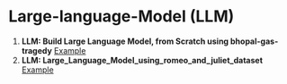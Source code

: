 # Large-language-Model (LLM)

1. **LLM: Build Large Language Model, from Scratch using bhopal-gas-tragedy** [Example](https://github.com/pythonuzgit/Large-language-Model/blob/main/Build_Large_Language_Model%2C_from_Scratch.ipynb)
2. **LLM: Large_Language_Model_using_romeo_and_juliet_dataset** [Example](https://github.com/pythonuzgit/Large-language-Model/blob/main/Large_Language_Model_using_romeo_and_juliet_dataset.ipynb)

